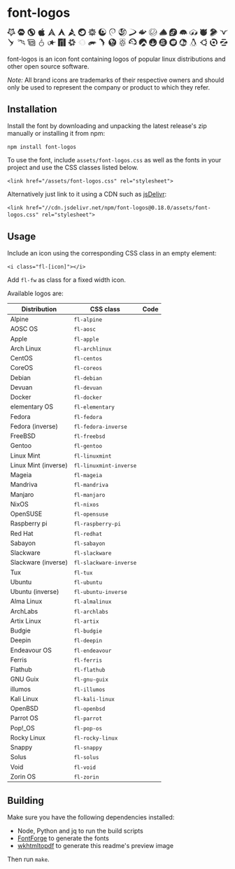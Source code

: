 # font-logos #

![Available logos](assets/readme-header.png)

font-logos is an icon font containing logos of popular linux distributions and other open source software.

*Note:* All brand icons are trademarks of their respective owners and should only be used to represent the company or product to which they refer.

## Installation ##

Install the font by downloading and unpacking the latest release's zip manually or installing it from npm:

	npm install font-logos

To use the font, include `assets/font-logos.css` as well as the
fonts in your project and use the CSS classes listed below.

	<link href="/assets/font-logos.css" rel="stylesheet">

Alternatively just link to it using a CDN such as [jsDelivr](//jsdelivr.com):

	<link href="//cdn.jsdelivr.net/npm/font-logos@0.18.0/assets/font-logos.css" rel="stylesheet">

## Usage ##

Include an icon using the corresponding CSS class in an empty element:

	<i class="fl-[icon]"></i>

Add `fl-fw` as class for a fixed width icon.

Available logos are:

|     Distribution     |       CSS class        |                 Code                 |
| -------------------- | ---------------------- | ------------------------------------ |
| Alpine               | `fl-alpine`            | <i class="fl-alpine"></i>            |
| AOSC OS              | `fl-aosc`              | <i class="fl-aosc"></i>              |
| Apple                | `fl-apple`             | <i class="fl-apple"></i>             |
| Arch Linux           | `fl-archlinux`         | <i class="fl-archlinux"></i>         |
| CentOS               | `fl-centos`            | <i class="fl-centos"></i>            |
| CoreOS               | `fl-coreos`            | <i class="fl-coreos"></i>            |
| Debian               | `fl-debian`            | <i class="fl-debian"></i>            |
| Devuan               | `fl-devuan`            | <i class="fl-devuan"></i>            |
| Docker               | `fl-docker`            | <i class="fl-docker"></i>            |
| elementary OS        | `fl-elementary`        | <i class="fl-elementary"></i>        |
| Fedora               | `fl-fedora`            | <i class="fl-fedora"></i>            |
| Fedora (inverse)     | `fl-fedora-inverse`    | <i class="fl-fedora-inverse"></i>    |
| FreeBSD              | `fl-freebsd`           | <i class="fl-freebsd"></i>           |
| Gentoo               | `fl-gentoo`            | <i class="fl-gentoo"></i>            |
| Linux Mint           | `fl-linuxmint`         | <i class="fl-linuxmint"></i>         |
| Linux Mint (inverse) | `fl-linuxmint-inverse` | <i class="fl-linuxmint-inverse"></i> |
| Mageia               | `fl-mageia`            | <i class="fl-mageia"></i>            |
| Mandriva             | `fl-mandriva`          | <i class="fl-mandriva"></i>          |
| Manjaro              | `fl-manjaro`           | <i class="fl-manjaro"></i>           |
| NixOS                | `fl-nixos`             | <i class="fl-nixos"></i>             |
| OpenSUSE             | `fl-opensuse`          | <i class="fl-opensuse"></i>          |
| Raspberry pi         | `fl-raspberry-pi`      | <i class="fl-raspberry-pi"></i>      |
| Red Hat              | `fl-redhat`            | <i class="fl-redhat"></i>            |
| Sabayon              | `fl-sabayon`           | <i class="fl-sabayon"></i>           |
| Slackware            | `fl-slackware`         | <i class="fl-slackware"></i>         |
| Slackware (inverse)  | `fl-slackware-inverse` | <i class="fl-slackware-inverse"></i> |
| Tux                  | `fl-tux`               | <i class="fl-tux"></i>               |
| Ubuntu               | `fl-ubuntu`            | <i class="fl-ubuntu"></i>            |
| Ubuntu (inverse)     | `fl-ubuntu-inverse`    | <i class="fl-ubuntu-inverse"></i>    |
| Alma Linux           | `fl-almalinux`         | <i class="fl-almalinux"></i>         |
| ArchLabs             | `fl-archlabs`          | <i class="fl-archlabs"></i>          |
| Artix Linux          | `fl-artix`             | <i class="fl-artix"></i>             |
| Budgie               | `fl-budgie`            | <i class="fl-budgie"></i>            |
| Deepin               | `fl-deepin`            | <i class="fl-deepin"></i>            |
| Endeavour OS         | `fl-endeavour`         | <i class="fl-endeavour"></i>         |
| Ferris               | `fl-ferris`            | <i class="fl-ferris"></i>            |
| Flathub              | `fl-flathub`           | <i class="fl-flathub"></i>           |
| GNU Guix             | `fl-gnu-guix`          | <i class="fl-gnu-guix"></i>          |
| illumos              | `fl-illumos`           | <i class="fl-illumos"></i>           |
| Kali Linux           | `fl-kali-linux`        | <i class="fl-kali-linux"></i>        |
| OpenBSD              | `fl-openbsd`           | <i class="fl-openbsd"></i>           |
| Parrot OS            | `fl-parrot`            | <i class="fl-parrot"></i>            |
| Pop!_OS              | `fl-pop-os`            | <i class="fl-pop-os"></i>            |
| Rocky Linux          | `fl-rocky-linux`       | <i class="fl-rocky-linux"></i>       |
| Snappy               | `fl-snappy`            | <i class="fl-snappy"></i>            |
| Solus                | `fl-solus`             | <i class="fl-solus"></i>             |
| Void                 | `fl-void`              | <i class="fl-void"></i>              |
| Zorin OS             | `fl-zorin`             | <i class="fl-zorin"></i>             |

## Building ##

Make sure you have the following dependencies installed:
* Node, Python and jq to run the build scripts
* [FontForge](//fontforge.org) to generate the fonts
* [wkhtmltopdf](http://wkhtmltopdf.org/) to generate this readme's preview image

Then run `make`.
